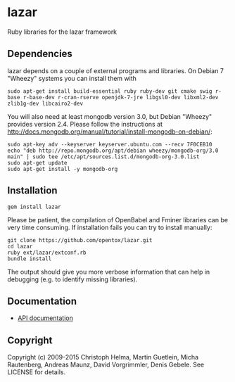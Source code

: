 lazar
=====

Ruby libraries for the lazar framework

Dependencies
------------

  lazar depends on a couple of external programs and libraries. On Debian 7 "Wheezy" systems you can install them with

   `sudo apt-get install build-essential ruby ruby-dev git cmake swig r-base r-base-dev r-cran-rserve openjdk-7-jre libgsl0-dev libxml2-dev zlib1g-dev libcairo2-dev`
  
  You will also need at least mongodb version 3.0, but Debian "Wheezy" provides version 2.4. Please follow the instructions at http://docs.mongodb.org/manual/tutorial/install-mongodb-on-debian/:

  ```
  sudo apt-key adv --keyserver keyserver.ubuntu.com --recv 7F0CEB10
  echo "deb http://repo.mongodb.org/apt/debian wheezy/mongodb-org/3.0 main" | sudo tee /etc/apt/sources.list.d/mongodb-org-3.0.list
  sudo apt-get update
  sudo apt-get install -y mongodb-org
  ```

Installation
------------

  `gem install lazar`

  Please be patient, the compilation of OpenBabel and Fminer libraries can be very time consuming. If installation fails you can try to install manually:

  ```
  git clone https://github.com/opentox/lazar.git
  cd lazar
  ruby ext/lazar/extconf.rb
  bundle install
  ```

  The output should give you more verbose information that can help in debugging (e.g. to identify missing libraries).

Documentation
-------------
* [API documentation](http://rdoc.info/gems/lazar)

Copyright
---------
Copyright (c) 2009-2015 Christoph Helma, Martin Guetlein, Micha Rautenberg, Andreas Maunz, David Vorgrimmler, Denis Gebele. See LICENSE for details.
